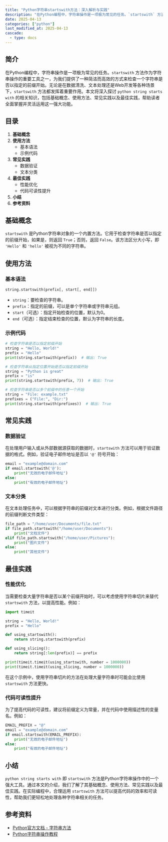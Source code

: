 ```yaml
---
title: "Python字符串startswith方法：深入解析与实践"
description: "在Python编程中，字符串操作是一项极为常见的任务。`startswith` 方法作为字符串操作的重要工具之一，为我们提供了一种简洁而高效的方式来检查一个字符串是否以指定的前缀开始。无论是在数据清洗、文本处理还是Web开发等各种场景下，`startswith` 方法都发挥着重要作用。本文将深入探讨 `python string starts with` 的相关知识，包括基础概念、使用方法、常见实践以及最佳实践，帮助读者全面掌握并灵活运用这一强大功能。"
date: 2025-04-13
categories: ["python"]
last_modified_at: 2025-04-13
cascade:
  - type: docs
---
```



## 简介
在Python编程中，字符串操作是一项极为常见的任务。`startswith` 方法作为字符串操作的重要工具之一，为我们提供了一种简洁而高效的方式来检查一个字符串是否以指定的前缀开始。无论是在数据清洗、文本处理还是Web开发等各种场景下，`startswith` 方法都发挥着重要作用。本文将深入探讨 `python string starts with` 的相关知识，包括基础概念、使用方法、常见实践以及最佳实践，帮助读者全面掌握并灵活运用这一强大功能。

<!-- more -->
## 目录
1. **基础概念**
2. **使用方法**
    - 基本语法
    - 示例代码
3. **常见实践**
    - 数据验证
    - 文本分类
4. **最佳实践**
    - 性能优化
    - 代码可读性提升
5. **小结**
6. **参考资料**

## 基础概念
`startswith` 是Python字符串对象的一个内置方法。它用于检查字符串是否以指定的前缀开始，如果是，则返回 `True`；否则，返回 `False`。该方法区分大小写，即 `'Hello'` 和 `'hello'` 被视为不同的字符串。

## 使用方法
### 基本语法
```python
string.startswith(prefix[, start[, end]])
```
- `string`：要检查的字符串。
- `prefix`：指定的前缀，可以是单个字符串或字符串元组。
- `start`（可选）：指定开始检查的位置，默认为0。
- `end`（可选）：指定结束检查的位置，默认为字符串的长度。

### 示例代码
```python
# 检查字符串是否以指定前缀开始
string = "Hello, World!"
prefix = "Hello"
print(string.startswith(prefix))  # 输出: True

# 检查字符串从指定位置开始是否以指定前缀开始
string = "Python is great"
prefix = "is"
print(string.startswith(prefix, 7))  # 输出: True

# 检查字符串是否以多个前缀中的任意一个开始
string = "File: example.txt"
prefixes = ("File:", "Dir:")
print(string.startswith(prefixes))  # 输出: True
```

## 常见实践
### 数据验证
在处理用户输入或从外部数据源获取的数据时，`startswith` 方法可以用于验证数据的格式。例如，验证电子邮件地址是否以 `'@'` 符号开始：
```python
email = "example@domain.com"
if email.startswith('@'):
    print("无效的电子邮件地址")
else:
    print("有效的电子邮件地址")
```

### 文本分类
在文本处理任务中，可以根据字符串的前缀对文本进行分类。例如，根据文件路径的前缀判断文件类型：
```python
file_path = "/home/user/Documents/file.txt"
if file_path.startswith("/home/user/Documents"):
    print("文档文件")
elif file_path.startswith("/home/user/Pictures"):
    print("图片文件")
else:
    print("其他文件")
```

## 最佳实践
### 性能优化
当需要检查大量字符串是否以某个前缀开始时，可以考虑使用字符串切片来替代 `startswith` 方法，以提高性能。例如：
```python
import timeit

string = "Hello, World!"
prefix = "Hello"

def using_startswith():
    return string.startswith(prefix)

def using_slicing():
    return string[:len(prefix)] == prefix

print(timeit.timeit(using_startswith, number = 1000000))
print(timeit.timeit(using_slicing, number = 1000000))
```
在这个示例中，使用字符串切片的方法在处理大量字符串时可能会比使用 `startswith` 方法更快。

### 代码可读性提升
为了提高代码的可读性，建议将前缀定义为常量，并在代码中使用描述性的变量名。例如：
```python
EMAIL_PREFIX = "@"
email = "example@domain.com"
if email.startswith(EMAIL_PREFIX):
    print("无效的电子邮件地址")
else:
    print("有效的电子邮件地址")
```

## 小结
`python string starts with` 即 `startswith` 方法是Python字符串操作中的一个强大工具。通过本文的介绍，我们了解了其基础概念、使用方法、常见实践以及最佳实践。在实际编程中，合理运用 `startswith` 方法可以提高代码的效率和可读性，帮助我们更轻松地处理各种字符串相关的任务。

## 参考资料
- [Python官方文档 - 字符串方法](https://docs.python.org/3/library/stdtypes.html#string-methods)
- [Python字符串操作教程](https://www.tutorialspoint.com/python3/python3_string_manipulation.htm)